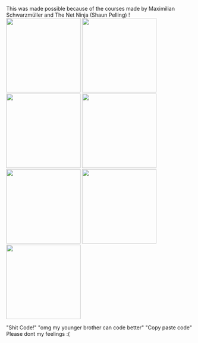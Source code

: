 This was made possible because of the courses made by Maximilian Schwarzmüller and The Net Ninja (Shaun Pelling) !
<img src="https://user-images.githubusercontent.com/47360581/79016759-66970580-7b8d-11ea-8427-52304e265b17.png" width="200">
<img src="https://user-images.githubusercontent.com/47360581/79016759-66970580-7b8d-11ea-8427-52304e265b17.png   " width="200">
<img src="https://user-images.githubusercontent.com/47360581/79016820-829aa700-7b8d-11ea-94a9-6e77b5b0d921.png   " width="200">
<img src="https://user-images.githubusercontent.com/47360581/79017199-63e8e000-7b8e-11ea-9937-a5c2be467452.png   " width="200">
<img src="https://user-images.githubusercontent.com/47360581/79017230-75ca8300-7b8e-11ea-85db-f9b3cdc03535.png   " width="200">
<img src="https://user-images.githubusercontent.com/47360581/79017257-8549cc00-7b8e-11ea-88d0-0119f3935d04.png   " width="200">
<img src="https://user-images.githubusercontent.com/47360581/79017276-91358e00-7b8e-11ea-82b5-52af53bd72cf.png   " width="200">

"Shit Code!"
"omg my younger brother can code better"
"Copy paste code"
Please dont my feelings :(






